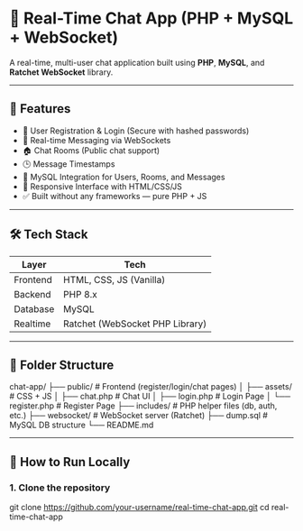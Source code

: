 # 💬 Real-Time Chat App (PHP + MySQL + WebSocket)

A real-time, multi-user chat application built using **PHP**, **MySQL**, and **Ratchet WebSocket** library.

---

## 🚀 Features

- 🔐 User Registration & Login (Secure with hashed passwords)
- 💬 Real-time Messaging via WebSockets
- 🏠 Chat Rooms (Public chat support)
- 🕒 Message Timestamps
- 🧠 MySQL Integration for Users, Rooms, and Messages
- 📱 Responsive Interface with HTML/CSS/JS
- ✅ Built without any frameworks — pure PHP + JS

---

## 🛠 Tech Stack

| Layer | Tech |
|-------|------|
| Frontend | HTML, CSS, JS (Vanilla) |
| Backend | PHP 8.x |
| Database | MySQL |
| Realtime | Ratchet (WebSocket PHP Library) |

---

## 📁 Folder Structure

chat-app/
├── public/ # Frontend (register/login/chat pages)
│ ├── assets/ # CSS + JS
│ ├── chat.php # Chat UI
│ ├── login.php # Login Page
│ └── register.php # Register Page
├── includes/ # PHP helper files (db, auth, etc.)
├── websocket/ # WebSocket server (Ratchet)
├── dump.sql # MySQL DB structure
└── README.md


---

## 🧪 How to Run Locally

### 1. Clone the repository

git clone https://github.com/your-username/real-time-chat-app.git
cd real-time-chat-app


